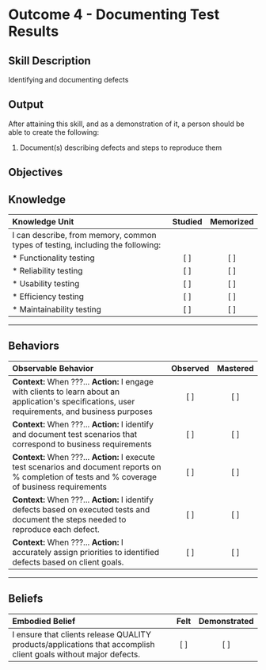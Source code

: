 # Outcome 4 - Documenting Test Results

**Skill Description**
----------
Identifying and documenting defects 


**Output**
----------
After attaining this skill, and as a demonstration of it, a person should be able to create the following:

1. Document(s) describing defects and steps to reproduce them


**Objectives**
----------
## **Knowledge**


| Knowledge Unit   |      Studied      | Memorized |
|:-------------|:------------------:|:--------:|
| I can describe, from memory, common types of testing, including the following: | | |
| * Functionality testing | [ ] | [ ]  |
| * Reliability testing     | [ ] | [ ]  |
| * Usability testing       | [ ] | [ ]  |
| * Efficiency testing      | [ ] | [ ]  |
| * Maintainability testing | [ ] | [ ]  |


----------


## **Behaviors**

| Observable Behavior   |      Observed      | Mastered |
|:-------------|:------------------:|:--------:|
| **Context:** When ???... **Action:** I engage with clients to learn about an application's specifications, user requirements, and business purposes | [ ] | [ ]  |
| **Context:** When ???... **Action:** I identify and document test scenarios that correspond to business requirements |   [ ]   |   [ ]  |
| **Context:** When ???... **Action:** I execute test scenarios and document reports on % completion of tests and % coverage of business requirements | [ ] |    [ ] |
| **Context:** When ???... **Action:** I identify defects based on executed tests and document the steps needed to reproduce each defect. | [ ] |    [ ] |
| **Context:** When ???... **Action:** I accurately assign priorities to identified defects based on client goals. | [ ] |    [ ] |


----------


## **Beliefs**


| Embodied Belief   |      Felt      | Demonstrated |
|:-------------|:------------------:|:--------:|
| I ensure that clients release QUALITY products/applications that accomplish client goals without major defects. | [ ] | [ ]  |

